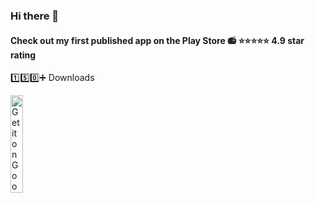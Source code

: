 ### Hi there 👋
#### Check out my first published app on the Play Store 📻 ⭐⭐⭐⭐⭐ 4.9 star rating 
1️⃣5️⃣0️⃣➕ Downloads

<a 
  href='https://play.google.com/store/apps/details?id=com.lofinuki.lofinuki&pcampaignid=pcampaignidMKT-Other-global-all-co-prtnr-py-PartBadge-Mar2515-1'>
  <img alt='Get it on Google Play' src='https://play.google.com/intl/en_us/badges/static/images/badges/en_badge_web_generic.png' width="20%"/>
</a>
